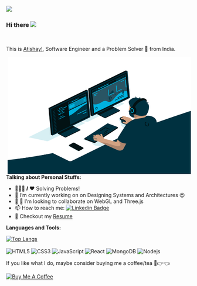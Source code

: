 ![](https://visitor-badge.glitch.me/badge?page_id=xAtishayx.xAtishayx)
### Hi there <img src="https://media.giphy.com/media/hvRJCLFzcasrR4ia7z/giphy.gif" width="25px">

<br />

This is [Atishay!](https://www.linkedin.com/in/atishay-srivastava-7a1140174/), Software Engineer and a Problem Solver 🚀 from India.

  <img align="right" alt="GIF" src="https://github.com/xAtishayx/xAtishayx/blob/main/code.gif?raw=true" width="500" height="320" />
  
<br />

**Talking about Personal Stuffs:**

- 👨🏽‍💻 𝑰 ❤️ Solving Problems!
- 🌱 I’m currently working on on Designing Systems and Architectures :wink:
- 💬 👯 I’m looking to collaborate on WebGL and Three.js
- 📫 How to reach me: [![Linkedin Badge](https://img.shields.io/badge/-AtishaySrivastava-blue?style=flat-square&logo=Linkedin&logoColor=white&link=https://www.linkedin.com/in/atishay-srivastava-7a1140174/)](https://www.linkedin.com/in/atishay-srivastava-7a1140174/)
- 📝 Checkout my [Resume](https://drive.google.com/file/d/19MzdX0Pr8aSRSyVms-HPKa0ZFjGFTTw7/view?usp=sharing)

**Languages and Tools:**  
  
[![Top Langs](https://github-readme-stats.vercel.app/api/top-langs/?username=xatishayx&layout=compact)](https://github.com/xAtishayx?tab=repositories)
<br/> <br/>
![HTML5](https://img.shields.io/badge/-HTML5-%23E44D27?style=flat-square&logo=html5&logoColor=ffffff)
![CSS3](https://img.shields.io/badge/-CSS3-%231572B6?style=flat-square&logo=css3)
![JavaScript](https://img.shields.io/badge/-JavaScript-%23F7DF1C?style=flat-square&logo=javascript&logoColor=000000&labelColor=%23F7DF1C&color=%23FFCE5A)
![React](https://img.shields.io/badge/-React-%23282C34?style=flat-square&logo=react)
  <img alt="MongoDB" src="https://img.shields.io/badge/-MongoDB-13aa52?style=flat-square&logo=mongodb&logoColor=white" />
  <img alt="Nodejs" src="https://img.shields.io/badge/-Nodejs-43853d?style=flat-square&logo=Node.js&logoColor=white" />




If you like what I do, maybe consider buying me a coffee/tea 🥺👉👈

<a href="https://www.buymeacoffee.com/xatishayx" target="_blank"><img src="https://cdn.buymeacoffee.com/buttons/v2/default-red.png" alt="Buy Me A Coffee" width="150" ></a>






